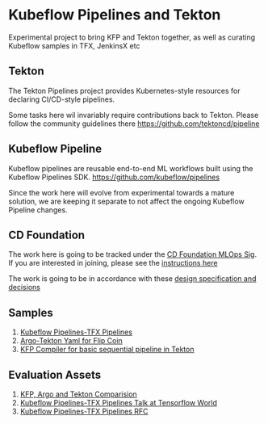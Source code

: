# Kubeflow Pipelines and Tekton
Experimental project to bring KFP and Tekton together, as well as curating Kubeflow samples in TFX, JenkinsX etc

## Tekton
The Tekton Pipelines project provides Kubernetes-style resources for declaring CI/CD-style pipelines.

Some tasks here wil invariably require contributions back to Tekton. Please follow the community guidelines there
https://github.com/tektoncd/pipeline

## Kubeflow Pipeline
Kubeflow pipelines are reusable end-to-end ML workflows built using the Kubeflow Pipelines SDK. 
https://github.com/kubeflow/pipelines

Since the work here will evolve from experimental towards a mature solution, we are keeping it separate to not affect the ongoing Kubeflow Pipeline changes. 

## CD Foundation

The work here is going to be tracked under the [CD Foundation MLOps Sig](https://cd.foundation/blog/2020/02/11/announcing-the-cd-foundation-mlops-sig/). If you are interested in joining, please see the [instructions here](https://github.com/cdfoundation/sig-mlops)

The work is going to be in accordance with these [design specification and decisions](http://bit.ly/kfp-tekton)

## Samples

1. [Kubeflow Pipelines-TFX Pipelines](/samples/kfp-tfx)
2. [Argo-Tekton Yaml for Flip Coin](/samples/kfp-tekton)
3. [KFP Compiler for basic sequential pipeline in Tekton](sdk/README.md)

## Evaluation Assets
1. [KFP, Argo and Tekton Comparision](https://docs.google.com/spreadsheets/d/1LFUy86MhVrU2cRhXNsDU-OBzB4BlkT9C0ASD3hoXqpo/edit#gid=979402121)
2. [Kubeflow Pipelines-TFX Pipelines Talk at Tensorflow World](https://www.slideshare.net/AnimeshSingh/hybrid-cloud-kubeflow-and-tensorflow-extended-tfx)
3. [Kubeflow Pipelines-TFX Pipelines RFC](https://docs.google.com/document/d/1_n3q0mNOr7gUSM04yaA0e5BO9RrS0Vkh1cNCyrB07WM/edit)
